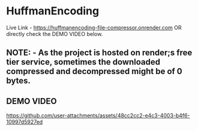 # HuffmanEncoding
Live Link - https://huffmanencoding-file-compressor.onrender.com  OR  directly check the DEMO VIDEO below.
## NOTE: - As the project is hosted on render;s free tier service, sometimes the downloaded compressed and decompressed might be of 0 bytes.

## DEMO VIDEO
https://github.com/user-attachments/assets/48cc2cc2-e4c3-4003-b4f6-10997d5927ed

